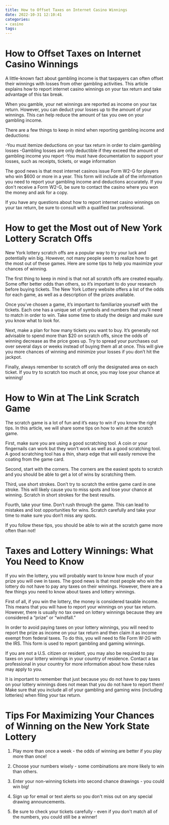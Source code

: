 ```yaml
---
title: How to Offset Taxes on Internet Casino Winnings
date: 2022-10-31 12:10:41
categories:
- casino
tags:
---
```



#  How to Offset Taxes on Internet Casino Winnings

A little-known fact about gambling income is that taxpayers can often offset their winnings with losses from other gambling activities. This article explains how to report internet casino winnings on your tax return and take advantage of this tax break.

When you gamble, your net winnings are reported as income on your tax return. However, you can deduct your losses up to the amount of your winnings. This can help reduce the amount of tax you owe on your gambling income.

There are a few things to keep in mind when reporting gambling income and deductions:

-You must itemize deductions on your tax return in order to claim gambling losses
-Gambling losses are only deductible if they exceed the amount of gambling income you report
-You must have documentation to support your losses, such as receipts, tickets, or wage information

The good news is that most internet casinos issue Form W2-G for players who win $600 or more in a year. This form will include all of the information you need to report your gambling income and deductions accurately. If you don't receive a Form W2-G, be sure to contact the casino where you won the money and ask for a copy.

If you have any questions about how to report internet casino winnings on your tax return, be sure to consult with a qualified tax professional.

#  How to get the Most out of New York Lottery Scratch Offs

New York lottery scratch offs are a popular way to try your luck and potentially win big. However, not many people seem to realize how to get the most out of these games. Here are some tips to help you maximize your chances of winning.

The first thing to keep in mind is that not all scratch offs are created equally. Some offer better odds than others, so it’s important to do your research before buying tickets. The New York Lottery website offers a list of the odds for each game, as well as a description of the prizes available.

Once you’ve chosen a game, it’s important to familiarize yourself with the tickets. Each one has a unique set of symbols and numbers that you’ll need to match in order to win. Take some time to study the design and make sure you know what to look for.

Next, make a plan for how many tickets you want to buy. It’s generally not advisable to spend more than $20 on scratch offs, since the odds of winning decrease as the price goes up. Try to spread your purchases out over several days or weeks instead of buying them all at once. This will give you more chances of winning and minimize your losses if you don’t hit the jackpot.

Finally, always remember to scratch off only the designated area on each ticket. If you try to scratch too much at once, you may lose your chance at winning!

#  How to Win at The Link Scratch Game

The scratch game is a lot of fun and it’s easy to win if you know the right tips. In this article, we will share some tips on how to win at the scratch game.

First, make sure you are using a good scratching tool. A coin or your fingernails can work but they won’t work as well as a good scratching tool. A good scratching tool has a thin, sharp edge that will easily remove the coating from the game card.

Second, start with the corners. The corners are the easiest spots to scratch and you should be able to get a lot of wins by scratching them.

Third, use short strokes. Don’t try to scratch the entire game card in one stroke. This will likely cause you to miss spots and lose your chance at winning. Scratch in short strokes for the best results.

Fourth, take your time. Don’t rush through the game. This can lead to mistakes and lost opportunities for wins. Scratch carefully and take your time to make sure you don’t miss any spots.

If you follow these tips, you should be able to win at the scratch game more often than not!

#  Taxes and Lottery Winnings: What You Need to Know

If you win the lottery, you will probably want to know how much of your prize you will owe in taxes. The good news is that most people who win the lottery do not have to pay any taxes on their winnings. However, there are a few things you need to know about taxes and lottery winnings.

First of all, if you win the lottery, the money is considered taxable income. This means that you will have to report your winnings on your tax return. However, there is usually no tax owed on lottery winnings because they are considered a “prize” or “windfall.”

In order to avoid paying taxes on your lottery winnings, you will need to report the prize as income on your tax return and then claim it as income exempt from federal taxes. To do this, you will need to file Form W-2G with the IRS. This form is used to report gambling and gaming winnings.

If you are not a U.S. citizen or resident, you may also be required to pay taxes on your lottery winnings in your country of residence. Contact a tax professional in your country for more information about how these rules may apply to you.

It is important to remember that just because you do not have to pay taxes on your lottery winnings does not mean that you do not have to report them! Make sure that you include all of your gambling and gaming wins (including lotteries) when filing your tax return.

#  Tips For Maximizing Your Chances of Winning on the New York State Lottery

1. Play more than once a week - the odds of winning are better if you play more than once!

2. Choose your numbers wisely - some combinations are more likely to win than others.

3. Enter your non-winning tickets into second chance drawings - you could win big!

4. Sign up for email or text alerts so you don't miss out on any special drawing announcements.

5. Be sure to check your tickets carefully - even if you don't match all of the numbers, you could still be a winner!